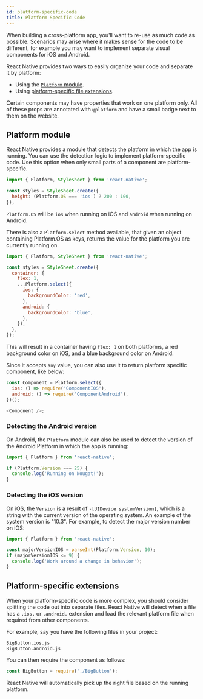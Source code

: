 ```yaml
---
id: platform-specific-code
title: Platform Specific Code
---
```


When building a cross-platform app, you'll want to re-use as much code as possible. Scenarios may arise where it makes sense for the code to be different, for example you may want to implement separate visual components for iOS and Android.

React Native provides two ways to easily organize your code and separate it by platform:

* Using the [`Platform` module](docs/platform-specific-code.html#platform-module).
* Using [platform-specific file extensions](docs/platform-specific-code.html#platform-specific-extensions).

Certain components may have properties that work on one platform only. All of these props are annotated with `@platform` and have a small badge next to them on the website.


## Platform module

React Native provides a module that detects the platform in which the app is running. You can use the detection logic to implement platform-specific code. Use this option when only small parts of a component are platform-specific.

```javascript
import { Platform, StyleSheet } from 'react-native';

const styles = StyleSheet.create({
  height: (Platform.OS === 'ios') ? 200 : 100,
});
```

`Platform.OS` will be `ios` when running on iOS and `android` when running on Android.

There is also a `Platform.select` method available, that given an object containing Platform.OS as keys, returns the value for the platform you are currently running on.

```javascript
import { Platform, StyleSheet } from 'react-native';

const styles = StyleSheet.create({
  container: {
    flex: 1,
    ...Platform.select({
      ios: {
        backgroundColor: 'red',
      },
      android: {
        backgroundColor: 'blue',
      },
    }),
  },
});
```

This will result in a container having `flex: 1` on both platforms, a red background color on iOS, and a blue background color on Android.

Since it accepts `any` value, you can also use it to return platform specific component, like below:

```javascript
const Component = Platform.select({
  ios: () => require('ComponentIOS'),
  android: () => require('ComponentAndroid'),
})();

<Component />;
```

### Detecting the Android version

On Android, the `Platform` module can also be used to detect the version of the Android Platform in which the app is running:

```javascript
import { Platform } from 'react-native';

if (Platform.Version === 25) {
  console.log('Running on Nougat!');
}
```

### Detecting the iOS version

On iOS, the `Version` is a result of `-[UIDevice systemVersion]`, which is a string with the current version of the operating system. An example of the system version is "10.3". For example, to detect the major version number on iOS:

```javascript
import { Platform } from 'react-native';

const majorVersionIOS = parseInt(Platform.Version, 10);
if (majorVersionIOS <= 9) {
  console.log('Work around a change in behavior'); 
}
```

## Platform-specific extensions

When your platform-specific code is more complex, you should consider splitting the code out into separate files. React Native will detect when a file has a `.ios.` or `.android.` extension and load the relevant platform file when required from other components.

For example, say you have the following files in your project:

```sh
BigButton.ios.js
BigButton.android.js
```

You can then require the component as follows:

```javascript
const BigButton = require('./BigButton');
```

React Native will automatically pick up the right file based on the running platform.

